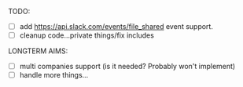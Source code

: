 TODO:

- [ ] add https://api.slack.com/events/file_shared event support.
- [ ] cleanup code...private things/fix includes

LONGTERM AIMS:

- [ ] multi companies support (is it needed? Probably won't implement)
- [ ] handle more things...
